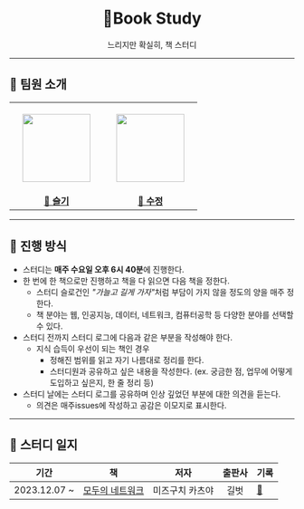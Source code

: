 <div align="center">
  <h1>🐢Book Study</h1>
  <p>느리지만 확실히, 책 스터디</p>
</div>

---

## 👋 팀원 소개

<table>
  <tr height="160px">
    <th align="center" width="150px">
      <a href="https://github.com/seulgi7"><img height="120px" width="120px" src="https://avatars.githubusercontent.com/u/107892937?v=4"/>
    </th>
    <th align="center" width="150px">
      <a href="https://github.com/YunSuJeong"><img height="120px" width="120px" src="https://avatars.githubusercontent.com/u/91771574?v=4"/></a>
    </th>
  </tr>
  <tr>
    <td align="center" width="150px">
      <a href="https://github.com/seulgi7"><strong>🍅 슬기</strong></a>
    </td>
    <td align="center" width="150px">
      <a href="https://github.com/YunSuJeong"><strong>🐰 수정</strong></a>
    </td>
  </tr>
</table>


---

## 📌 진행 방식

- 스터디는 **매주 수요일 오후 6시 40분**에 진행한다.
- 한 번에 한 책으로만 진행하고 책을 다 읽으면 다음 책을 정한다.
  - 스터디 슬로건인 <i>"가늘고 길게 가자"</i>처럼 부담이 가지 않을 정도의 양을 매주 정한다.
  - 책 분야는 웹, 인공지능, 데이터, 네트워크, 컴퓨터공학 등 다양한 분야를 선택할 수 있다.
- 스터디 전까지 스터디 로그에 다음과 같은 부분을 작성해야 한다.
  - 지식 습득이 우선이 되는 책인 경우
    - 정해진 범위를 읽고 자기 나름대로 정리를 한다.
    - 스터디원과 공유하고 싶은 내용을 작성한다. (ex. 궁금한 점, 업무에 어떻게 도입하고 싶은지, 한 줄 정리 등)
- 스터디 날에는 스터디 로그를 공유하며 인상 깊었던 부분에 대한 의견을 듣는다.
  - 의견은 매주issues에 작성하고 공감은 이모지로 표시한다.

---

## 📄 스터디 일지

|          기간           |                                       책                                        |        저자        |   출판사   | 기록                                            |
| :---------------------: | :-----------------------------------------------------------------------------: | :----------------: | :--------: | :---------------------------------------------- |
| 2023.12.07 ~  |        [모두의 네트워크](https://product.kyobobook.co.kr/detail/S000001792670)        |   미즈구치 카츠야   |  길벗  | [📝](./books/01-clean-code/)                    |
